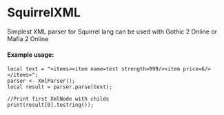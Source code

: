 # SquirrelXML
Simplest XML parser for Squirrel lang can be used with Gothic 2 Online or Mafia 2 Online

#### Example usage:

```squirrel
local text = "<items><item name=test strength=999/><item price=6/></items>";
parser <- XmlParser();
local result = parser.parse(text);

//Print first XmlNode with childs
print(result[0].tostring());
```